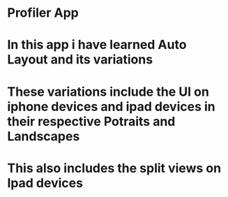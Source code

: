 # Profiler App 
# In this app i have learned Auto Layout and its variations
# These variations include the UI on iphone devices and ipad devices in their respective Potraits and Landscapes 
# This also includes the split views on Ipad devices 
